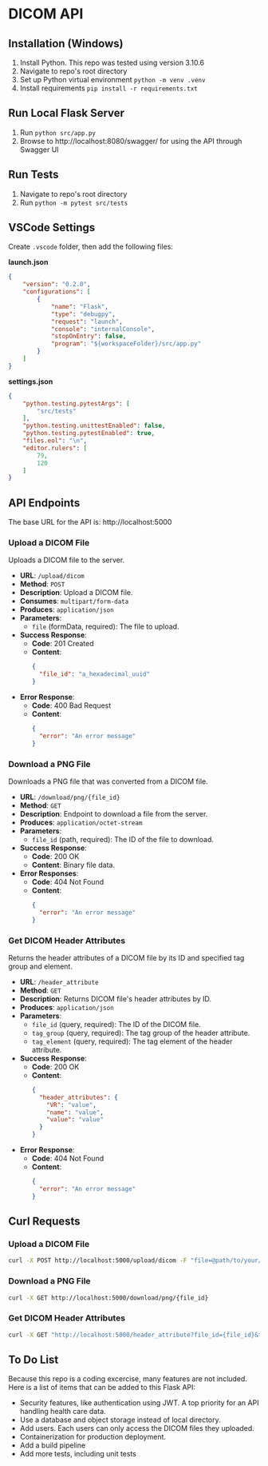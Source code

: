 # DICOM API

## Installation (Windows)

1. Install Python. This repo was tested using version 3.10.6
2. Navigate to repo's root directory
3. Set up Python virtual environment `python -m venv .venv`
4. Install requirements `pip install -r requirements.txt` 

## Run Local Flask Server

1. Run `python src/app.py`
2. Browse to http://localhost:8080/swagger/ for using the API through Swagger UI

## Run Tests

1. Navigate to repo's root directory
2. Run `python -m pytest src/tests`

## VSCode Settings

Create `.vscode` folder, then add the following files:

**launch.json**
```json
{
    "version": "0.2.0",
    "configurations": [
        {
            "name": "Flask",
            "type": "debugpy",
            "request": "launch",
            "console": "internalConsole",
            "stopOnEntry": false,
            "program": "${workspaceFolder}/src/app.py"
        }
    ]
}
```
**settings.json**
```json
{
    "python.testing.pytestArgs": [
        "src/tests"
    ],
    "python.testing.unittestEnabled": false,
    "python.testing.pytestEnabled": true,
    "files.eol": "\n",
    "editor.rulers": [
        79,
        120
    ]
}
```

## API Endpoints

The base URL for the API is: http://localhost:5000

### Upload a DICOM File

Uploads a DICOM file to the server.

- **URL**: `/upload/dicom`
- **Method**: `POST`
- **Description**: Upload a DICOM file.
- **Consumes**: `multipart/form-data`
- **Produces**: `application/json`
- **Parameters**:
  - `file` (formData, required): The file to upload.
- **Success Response**:
  - **Code**: 201 Created
  - **Content**:
    ```json
    {
      "file_id": "a_hexadecimal_uuid"
    }
    ```
- **Error Response**:
  - **Code**: 400 Bad Request
  - **Content**:
    ```json
    {
      "error": "An error message"
    }
    ```

### Download a PNG File

Downloads a PNG file that was converted from a DICOM file.

- **URL**: `/download/png/{file_id}`
- **Method**: `GET`
- **Description**: Endpoint to download a file from the server.
- **Produces**: `application/octet-stream`
- **Parameters**:
  - `file_id` (path, required): The ID of the file to download.
- **Success Response**:
  - **Code**: 200 OK
  - **Content**: Binary file data.
- **Error Responses**:
  - **Code**: 404 Not Found
  - **Content**:
    ```json
    {
      "error": "An error message"
    }
    ```

### Get DICOM Header Attributes

Returns the header attributes of a DICOM file by its ID and specified tag group and element.

- **URL**: `/header_attribute`
- **Method**: `GET`
- **Description**: Returns DICOM file's header attributes by ID.
- **Produces**: `application/json`
- **Parameters**:
  - `file_id` (query, required): The ID of the DICOM file.
  - `tag_group` (query, required): The tag group of the header attribute.
  - `tag_element` (query, required): The tag element of the header attribute.
- **Success Response**:
  - **Code**: 200 OK
  - **Content**:
    ```json
    {
      "header_attributes": {
        "VR": "value",
        "name": "value",
        "value": "value"
      }
    }
    ```
- **Error Response**:
  - **Code**: 404 Not Found
  - **Content**:
    ```json
    {
      "error": "An error message"
    }
    ```
## Curl Requests

### Upload a DICOM File
```bash
curl -X POST http://localhost:5000/upload/dicom -F "file=@path/to/your/file.dcm"
```
### Download a PNG File
```bash
curl -X GET http://localhost:5000/download/png/{file_id}
```
### Get DICOM Header Attributes
```bash
curl -X GET "http://localhost:5000/header_attribute?file_id={file_id}&tag_group={tag_group}&tag_element={tag_element}"
```

## To Do List

Because this repo is a coding excercise, many features are not included. Here is a list of items that can be added to this Flask API:

- Security features, like authentication using JWT. A top priority for an API handling health care data. 
- Use a database and object storage instead of local directory.
- Add users. Each users can only access the DICOM files they uploaded.
- Containerization for production deployment.
- Add a build pipeline
- Add more tests, including unit tests